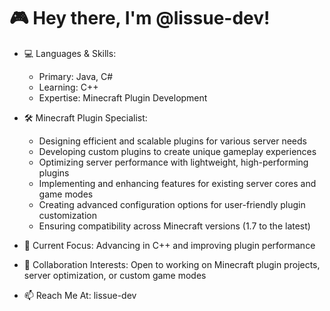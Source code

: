 # 🎮 Hey there, I'm @lissue-dev!

- 💻 Languages & Skills:  
  - Primary: Java, C#  
  - Learning: C++  
  - Expertise: Minecraft Plugin Development
    
- 🛠️ Minecraft Plugin Specialist:  
  - Designing efficient and scalable plugins for various server needs  
  - Developing custom plugins to create unique gameplay experiences  
  - Optimizing server performance with lightweight, high-performing plugins  
  - Implementing and enhancing features for existing server cores and game modes  
  - Creating advanced configuration options for user-friendly plugin customization  
  - Ensuring compatibility across Minecraft versions (1.7 to the latest) 

  
- 🚀 Current Focus: Advancing in C++ and improving plugin performance  
- 🤝 Collaboration Interests: Open to working on Minecraft plugin projects, server optimization, or custom game modes  
- 📫 Reach Me At: lissue-dev


